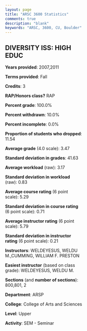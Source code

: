 ```yaml
---
layout: page
title: "ARSC 3600 Statistics"
comments: true
description: "blank"
keywords: "ARSC, 3600, CU, Boulder"
--- 
```

<head>
<script src="https://ajax.googleapis.com/ajax/libs/jquery/2.1.3/jquery.min.js"></script>
<script src="https://dl.dropboxusercontent.com/s/pc42nxpaw1ea4o9/highcharts.js?dl=0"></script>
<!-- <script src="../assets/js/highcharts.js"></script> -->
<style type="text/css">@font-face {
	font-family: "Bebas Neue";
	src: url(https://www.filehosting.org/file/details/544349/BebasNeue%20Regular.otf) format("opentype");
	}
	h1.Bebas { 
		font-family: "Bebas Neue", Verdana, Tahoma;
	}
</style>
</head>
<body>
	<div id="container" style="float: right; width: 45%; height: 88%; margin-left: 2.5%; margin-right: 2.5%;"></div>
	<script language="JavaScript">
		$(document).ready(function() {
		var chart = {type: 'column'};
		var title = {text: 'Grade Distribution'};
		var xAxis = {categories: ['A','B','C','D','F'],crosshair: true};
		var yAxis = {min: 0,title: {text: 'Percentage'}};
		var tooltip = {headerFormat: '<center><b><span style="font-size:20px">{point.key}</span></b></center>',
		               pointFormat: '<td style="padding:0"><b>{point.y:.1f}%</b></td>',
		               footerFormat: '</table>',shared: true,useHTML: true};
		var plotOptions = {column: {pointPadding: 0.0,borderWidth: 0}};  
		var credits = {enabled: false};var series= [{name: 'Percent',data: [73.91,13.04,8.7,0.0,4.35,]}];
		var json = {};
		json.chart = chart;
		json.title = title;
		json.tooltip = tooltip;
		json.xAxis = xAxis;
		json.yAxis = yAxis;  
		json.series = series;
		json.plotOptions = plotOptions;  
		json.credits = credits;
		$('#container').highcharts(json);
	});
	</script>
</body>
			   
## DIVERSITY ISS: HIGH EDUC

**Years provided**: 2007,2011

**Terms provided**: Fall

**Credits**: 3

**RAP/Honors class?** RAP

**Percent grade**: 100.0%

**Percent withdrawn**: 10.0%

**Percent incomplete**: 0.0%

**Proportion of students who dropped**: 11.54

**Average grade** (4.0 scale): 3.47

**Standard deviation in grades**: 41.63

**Average workload** (raw): 3.17

**Standard deviation in workload** (raw): 0.83

**Average course rating** (6 point scale): 5.29

**Standard deviation in course rating** (6 point scale): 0.71

**Average instructor rating** (6 point scale): 5.79

**Standard deviation in instructor rating** (6 point scale): 0.21

**Instructors**: WELDEYESUS, WELDU M.,CUMMING, WILLIAM F. PRESTON

**Easiest instructor** (based on class grade): WELDEYESUS, WELDU M.

**Sections** (and **number of sections**): 800,801, 2

**Department**: ARSP

**College**: College of Arts and Sciences

**Level**: Upper

**Activity**: SEM - Seminar